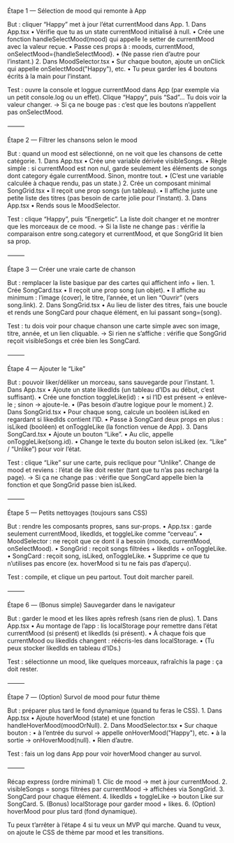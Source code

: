 Étape 1 — Sélection de mood qui remonte à App

But : cliquer “Happy” met à jour l’état currentMood dans App.
	1.	Dans App.tsx
	•	Vérifie que tu as un state currentMood initialisé à null.
	•	Crée une fonction handleSelectMood(mood) qui appelle le setter de currentMood avec la valeur reçue.
	•	Passe ces props à <MoodSelector /> : moods, currentMood, onSelectMood={handleSelectMood}.
	•	(Ne passe rien d’autre pour l’instant.)
	2.	Dans MoodSelector.tsx
	•	Sur chaque bouton, ajoute un onClick qui appelle onSelectMood("Happy"), etc.
	•	Tu peux garder les 4 boutons écrits à la main pour l’instant.

Test : ouvre la console et loggue currentMood dans App (par exemple via un petit console.log ou un effet). Clique “Happy”, puis “Sad”… Tu dois voir la valeur changer.
→ Si ça ne bouge pas : c’est que les boutons n’appellent pas onSelectMood.

⸻

Étape 2 — Filtrer les chansons selon le mood

But : quand un mood est sélectionné, on ne voit que les chansons de cette catégorie.
	1.	Dans App.tsx
	•	Crée une variable dérivée visibleSongs.
	•	Règle simple : si currentMood est non nul, garde seulement les éléments de songs dont category égale currentMood. Sinon, montre tout.
	•	(C’est une variable calculée à chaque rendu, pas un state.)
	2.	Crée un composant minimal SongGrid.tsx
	•	Il reçoit une prop songs (un tableau).
	•	Il affiche juste une petite liste des titres (pas besoin de carte jolie pour l’instant).
	3.	Dans App.tsx
	•	Rends <SongGrid songs={visibleSongs} /> sous le MoodSelector.

Test : clique “Happy”, puis “Energetic”. La liste doit changer et ne montrer que les morceaux de ce mood.
→ Si la liste ne change pas : vérifie la comparaison entre song.category et currentMood, et que SongGrid lit bien sa prop.

⸻

Étape 3 — Créer une vraie carte de chanson

But : remplacer la liste basique par des cartes qui affichent info + lien.
	1.	Crée SongCard.tsx
	•	Il reçoit une prop song (un objet).
	•	Il affiche au minimum : l’image (cover), le titre, l’année, et un lien “Ouvrir” (vers song.link).
	2.	Dans SongGrid.tsx
	•	Au lieu de lister des titres, fais une boucle et rends une SongCard pour chaque élément, en lui passant song={song}.

Test : tu dois voir pour chaque chanson une carte simple avec son image, titre, année, et un lien cliquable.
→ Si rien ne s’affiche : vérifie que SongGrid reçoit visibleSongs et crée bien les SongCard.

⸻

Étape 4 — Ajouter le “Like”

But : pouvoir liker/déliker un morceau, sans sauvegarde pour l’instant.
	1.	Dans App.tsx
	•	Ajoute un state likedIds (un tableau d’IDs au début, c’est suffisant).
	•	Crée une fonction toggleLike(id) :
	•	si l’ID est présent → enlève-le ; sinon → ajoute-le.
	•	(Pas besoin d’autre logique pour le moment.)
	2.	Dans SongGrid.tsx
	•	Pour chaque song, calcule un booléen isLiked en regardant si likedIds contient l’ID.
	•	Passe à SongCard deux props en plus : isLiked (booléen) et onToggleLike (la fonction venue de App).
	3.	Dans SongCard.tsx
	•	Ajoute un bouton “Like”.
	•	Au clic, appelle onToggleLike(song.id).
	•	Change le texte du bouton selon isLiked (ex. “Like” / “Unlike”) pour voir l’état.

Test : clique “Like” sur une carte, puis reclique pour “Unlike”. Change de mood et reviens : l’état de like doit rester (tant que tu n’as pas rechargé la page).
→ Si ça ne change pas : vérifie que SongCard appelle bien la fonction et que SongGrid passe bien isLiked.

⸻

Étape 5 — Petits nettoyages (toujours sans CSS)

But : rendre les composants propres, sans sur-props.
	•	App.tsx : garde seulement currentMood, likedIds, et toggleLike comme “cerveau”.
	•	MoodSelector : ne reçoit que ce dont il a besoin (moods, currentMood, onSelectMood).
	•	SongGrid : reçoit songs filtrées + likedIds + onToggleLike.
	•	SongCard : reçoit song, isLiked, onToggleLike.
	•	Supprime ce que tu n’utilises pas encore (ex. hoverMood si tu ne fais pas d’aperçu).

Test : compile, et clique un peu partout. Tout doit marcher pareil.

⸻

Étape 6 — (Bonus simple) Sauvegarder dans le navigateur

But : garder le mood et les likes après refresh (sans rien de plus).
	1.	Dans App.tsx
	•	Au montage de l’app : lis localStorage pour remettre dans l’état currentMood (si présent) et likedIds (si présent).
	•	À chaque fois que currentMood ou likedIds changent : réécris-les dans localStorage.
	•	(Tu peux stocker likedIds en tableau d’IDs.)

Test : sélectionne un mood, like quelques morceaux, rafraîchis la page : ça doit rester.

⸻

Étape 7 — (Option) Survol de mood pour futur thème

But : préparer plus tard le fond dynamique (quand tu feras le CSS).
	1.	Dans App.tsx
	•	Ajoute hoverMood (state) et une fonction handleHoverMood(moodOrNull).
	2.	Dans MoodSelector.tsx
	•	Sur chaque bouton :
	•	à l’entrée du survol → appelle onHoverMood("Happy"), etc.
	•	à la sortie → onHoverMood(null).
	•	Rien d’autre.

Test : fais un log dans App pour voir hoverMood changer au survol.

⸻

Récap express (ordre minimal)
	1.	Clic de mood → met à jour currentMood.
	2.	visibleSongs = songs filtrées par currentMood → affichées via SongGrid.
	3.	SongCard pour chaque élément.
	4.	likedIds + toggleLike → bouton Like sur SongCard.
	5.	(Bonus) localStorage pour garder mood + likes.
	6.	(Option) hoverMood pour plus tard (fond dynamique).

Tu peux t’arrêter à l’étape 4 si tu veux un MVP qui marche.
Quand tu veux, on ajoute le CSS de thème par mood et les transitions.